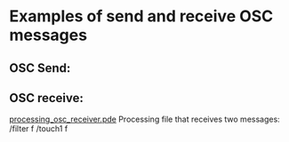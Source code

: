 
# Examples of send and receive OSC messages


## OSC Send:


## OSC receive:

[processing_osc_receiver.pde](processing_osc_receiver.pde) Processing file that receives two messages:
   /filter f
     /touch1 f

